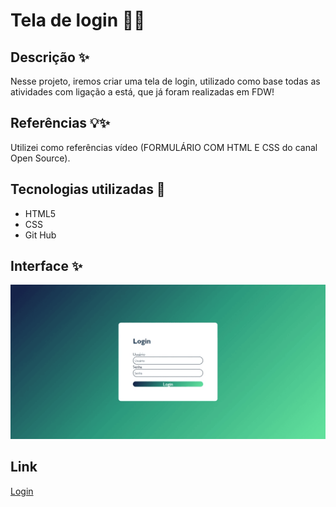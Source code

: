 # Tela de login 👩‍💻
## Descrição ✨
Nesse projeto, iremos criar uma tela de login, utilizado como base todas as atividades com ligação a está, que já foram realizadas em FDW!
## Referências 💡✨
Utilizei como referências vídeo (FORMULÁRIO COM HTML E CSS do canal Open Source).
## Tecnologias utilizadas 📡
* HTML5
* CSS
* Git Hub
## Interface ✨
![Login](img/Web-login.png)
## Link
[Login](file:///C:/Users/emilly.bonfim/OneDrive%20-%20Grupo%20Marista/1%C2%BA%20ANO/FDW/C%C3%B3digos/3%C2%BATRI/login-1/login.html)




